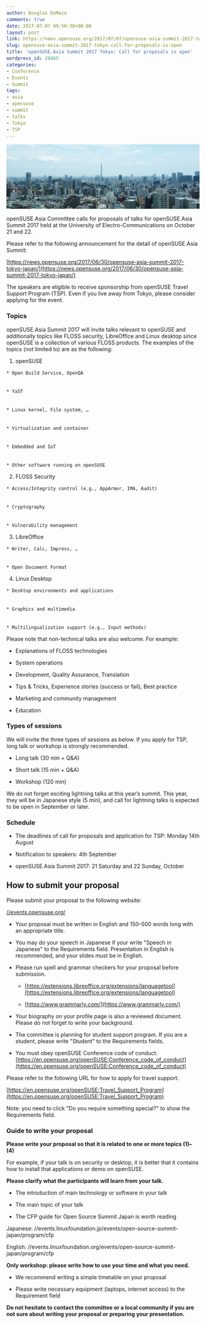 ```yaml
---
author: Douglas DeMaio
comments: true
date: 2017-07-07 09:50:38+00:00
layout: post
link: https://news.opensuse.org/2017/07/07/opensuse-asia-summit-2017-tokyo-call-for-proposals-is-open/
slug: opensuse-asia-summit-2017-tokyo-call-for-proposals-is-open
title: 'openSUSE.Asia Summit 2017 Tokyo: Call for proposals is open'
wordpress_id: 20465
categories:
- Conference
- Events
- Summit
tags:
- asia
- opensuse
- summit
- talks
- Tokyo
- TSP
---
```




![](/wp-content/uploads/2017/06/P6242267_R.jpg)

openSUSE.Asia Committee calls for proposals of talks for openSUSE.Asia Summit 2017 held at the University of Electro-Communications on October 21 and 22.

Please refer to the following announcement for the detail of openSUSE.Asia Summit:

[https://news.opensuse.org/2017/06/30/opensuse-asia-summit-2017-tokyo-japan/](https://news.opensuse.org/2017/06/30/opensuse-asia-summit-2017-tokyo-japan/)

The speakers are eligible to receive sponsorship from openSUSE Travel Support Program (TSP). Even if you live away from Tokyo, please consider applying for the event.


### Topics


openSUSE.Asia Summit 2017 will invite talks relevant to openSUSE and additionally topics like FLOSS security, LibreOffice and Linux desktop since openSUSE is a collection of various FLOSS products. The examples of the topics (not limited to) are as the following:



 	
  1. openSUSE

 	
    * Open Build Service, OpenQA

 	
    * YaST

 	
    * Linux kernel, File system, …

 	
    * Virtualization and container

 	
    * Embedded and IoT

 	
    * Other software running on openSUSE




 	
  2. FLOSS Security

 	
    * Access/Integrity control (e.g., AppArmor, IMA, Audit)

 	
    * Cryptography

 	
    * Vulnerability management




 	
  3. LibreOffice

 	
    * Writer, Calc, Impress, …

 	
    * Open Document Format




 	
  4. Linux Desktop

 	
    * Desktop environments and applications

 	
    * Graphics and multimedia

 	
    * Multilingualization support (e.g., Input methods)





<!-- more -->Please note that non-technical talks are also welcome. For example:

 	
  * Explanations of FLOSS technologies

 	
  * System operations

 	
  * Development, Quality Assurance, Translation

 	
  * Tips & Tricks, Experience stories (success or fail), Best practice

 	
  * Marketing and community management

 	
  * Education




### Types of sessions


We will invite the three types of sessions as below. If you apply for TSP, long talk or workshop is strongly recommended.



 	
  * Long talk (30 min + Q&A)

 	
  * Short talk (15 min + Q&A)

 	
  * Workshop (120 min)


We do not forget exciting lightning talks at this year’s summit. This year, they will be in Japanese style (5 min), and call for lightning talks is expected to be open in September or later.


### Schedule





 	
  * The deadlines of call for proposals and application for TSP: Monday 14th August

 	
  * Notification to speakers: 4th September

 	
  * openSUSE.Asia Summit 2017: 21 Saturday and 22 Sunday, October




## How to submit your proposal


Please submit your proposal to the following website:

[//events.opensuse.org/](//events.opensuse.org/)



 	
  * Your proposal must be written in English and 150–500 words long with an appropriate title.

 	
  * You may do your speech in Japanese if your write "Speech in Japanese" to the Requirements field. Presentation in English is recommended, and your slides must be in English.

 	
  * Please run spell and grammar checkers for your proposal before submission.

 	
    * [https://extensions.libreoffice.org/extensions/languagetool](https://extensions.libreoffice.org/extensions/languagetool)

 	
    * [https://www.grammarly.com/](https://www.grammarly.com/)




 	
  * Your biography on your profile page is also a reviewed document. Please do not forget to write your background.

 	
  * The committee is planning for student support program. If you are a student, please write "Student" to the Requirements fields.

 	
  * You must obey openSUSE Conference code of conduct:
[https://en.opensuse.org/openSUSE:Conference_code_of_conduct](https://en.opensuse.org/openSUSE:Conference_code_of_conduct)


Please refer to the following URL for how to apply for travel support:

[https://en.opensuse.org/openSUSE:Travel_Support_Program](https://en.opensuse.org/openSUSE:Travel_Support_Program)

Note: you need to click "Do you require something special?" to show the Requirements field.


### Guide to write your proposal


**Please write your proposal so that it is related to one or more topics (1)–(4)**

For example, if your talk is on security or desktop, it is better that it contains how to install that applications or demo on openSUSE.

**Please clarify what the participants will learn from your talk.**



 	
  * The introduction of main technology or software in your talk

 	
  * The main topic of your talk

 	
  * The CFP guide for Open Source Summit Japan is worth reading


Japanese: //events.linuxfoundation.jp/events/open-source-summit-japan/program/cfp

English: //events.linuxfoundation.org/events/open-source-summit-japan/program/cfp

**Only workshop: please write how to use your time and what you need.**



 	
  * We recommend writing a simple timetable on your proposal

 	
  * Please write necessary equipment (laptops, internet access) to the Requirement field


**Do not hesitate to contact the committee or a local community if you are not sure about writing your proposal or preparing your presentation.**




# 
